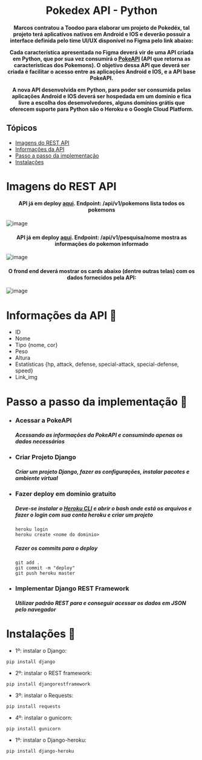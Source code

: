 <h1 align="center"> Pokedex API - Python </h1>

<h4 align="center">   
Marcos contratou a Toodoo para elaborar um projeto de Pokedéx, tal projeto terá aplicativos nativos em Android e IOS e deverão possuir a interface definida pelo time UI/UX disponível no Figma pelo link abaixo:

Cada característica apresentada no Figma deverá vir de uma API criada em Python, que por sua vez consumirá o <a href='https://pokeapi.co/'>PokeAPI</a> (API que retorna as características dos Pokemons). O objetivo dessa API que deverá ser criada é facilitar o acesso entre as aplicações Android e IOS, e a API base PokeAPI.

A nova API desenvolvida em Python, para poder ser consumida pelas aplicações Android e IOS deverá ser hospedada em um domínio e fica livre a escolha dos desenvolvedores, alguns domínios grátis que oferecem suporte para Python são o Heroku e o Google Cloud Platform.
</h4>

## Tópicos 
- [Imagens do REST API](#imagens-do-rest-api) 
- [Informações da API](#informações-da-api-)
- [Passo a passo da implementação](#passo-a-passo-da-implementação-)
- [Instalações](#instalações-)

# Imagens do REST API 
<h4 align='center'>API já em deploy <a href='https://toodoo-pokedex.herokuapp.com/api/v1/pokemons/'>aqui</a>. Endpoint: /api/v1/pokemons lista todos os pokemons</h4>

![image](https://user-images.githubusercontent.com/94690905/149554212-5155ceec-d8b1-4a35-b8b7-61a2f5968630.png)


<h4 align='center'>API já em deploy <a href='https://toodoo-pokedex.herokuapp.com/api/v1/pesquisa/pikachu'>aqui</a>. Endpoint: /api/v1/pesquisa/nome mostra as informações do pokemon informado</h4>
    
![image](https://user-images.githubusercontent.com/94690905/149555388-9b5d7a87-79d6-422d-a150-09e23cfc35e7.png)

<h4 align='center'>O frond end deverá mostrar os cards abaixo (dentre outras telas) com os dados fornecidos pela API:</h4>

![image](https://user-images.githubusercontent.com/94690905/149553517-4e7f9edc-1235-419d-a858-c1911e73c7c9.png)

# Informações da API 📜
- ID
- Nome
- Tipo {nome, cor}
- Peso
- Altura
- Estatísticas {hp, attack, defense, special-attack, special-defense, speed}
- Link_img

# Passo a passo da implementação 🏃
- ### Acessar a PokeAPI
    <h5>Acessando as informações da PokeAPI e consumindo apenas os dados necessários</h5>
- ### Criar Projeto Django
    <h5>Criar um projeto Django, fazer as configurações, instalar pacotes e ambiente virtual</h5>
- ### Fazer deploy em domínio gratuito
    <h5>Deve-se instalar o <a href='https://devcenter.heroku.com/articles/heroku-cli'>Heroku CLI</a> e abrir o bash onde está os arquivos e fazer o login com sua conta heroku e criar um projeto</h5>
    
    ```
    heroku login
    heroku create <nome do dominio>
    ```
    <h5>Fazer os commits para o deploy</h5>   
    
    ```
    git add .
    git commit -m "deploy"
    git push heroku master
    ```
    
- ### Implementar Django REST Framework
    <h5>Utilizar padrão REST para e conseguir acessar os dados em JSON pelo navegador</h5>

# Instalações 🔧

- 1º: instalar o Django:
```
pip install django 
```
- 2º: instalar o REST framework:
```
pip install djangorestframework 
```
- 3º: instalar o Requests:
```
pip install requests 
```
- 4º: instalar o gunicorn:
```
pip install gunicorn 
```
- 1º: instalar o Django-heroku:
```
pip install django-heroku 
```
